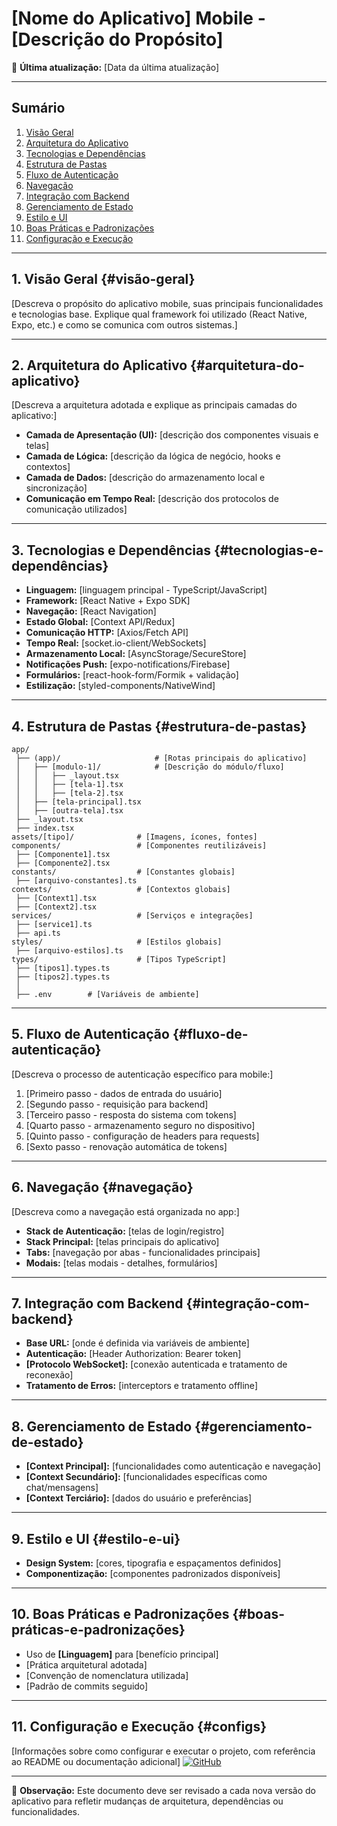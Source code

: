 # [Nome do Aplicativo] Mobile - [Descrição do Propósito]

📅 **Última atualização:** [Data da última atualização]

---

## Sumário
1. [Visão Geral](#visão-geral)  
2. [Arquitetura do Aplicativo](#arquitetura-do-aplicativo)  
3. [Tecnologias e Dependências](#tecnologias-e-dependências)  
4. [Estrutura de Pastas](#estrutura-de-pastas)  
5. [Fluxo de Autenticação](#fluxo-de-autenticação)  
6. [Navegação](#navegação)  
7. [Integração com Backend](#integração-com-backend)  
8. [Gerenciamento de Estado](#gerenciamento-de-estado)  
9. [Estilo e UI](#estilo-e-ui)  
10. [Boas Práticas e Padronizações](#boas-práticas-e-padronizações)  
11. [Configuração e Execução](#configs)  

---

## 1. Visão Geral {#visão-geral}
[Descreva o propósito do aplicativo mobile, suas principais funcionalidades e tecnologias base. Explique qual framework foi utilizado (React Native, Expo, etc.) e como se comunica com outros sistemas.]

---

## 2. Arquitetura do Aplicativo {#arquitetura-do-aplicativo}
[Descreva a arquitetura adotada e explique as principais camadas do aplicativo:]

- **Camada de Apresentação (UI):** [descrição dos componentes visuais e telas]
- **Camada de Lógica:** [descrição da lógica de negócio, hooks e contextos]
- **Camada de Dados:** [descrição do armazenamento local e sincronização]
- **Comunicação em Tempo Real:** [descrição dos protocolos de comunicação utilizados]

---

## 3. Tecnologias e Dependências {#tecnologias-e-dependências}
- **Linguagem:** [linguagem principal - TypeScript/JavaScript]
- **Framework:** [React Native + Expo SDK]
- **Navegação:** [React Navigation]
- **Estado Global:** [Context API/Redux]
- **Comunicação HTTP:** [Axios/Fetch API]
- **Tempo Real:** [socket.io-client/WebSockets]
- **Armazenamento Local:** [AsyncStorage/SecureStore]
- **Notificações Push:** [expo-notifications/Firebase]
- **Formulários:** [react-hook-form/Formik + validação]
- **Estilização:** [styled-components/NativeWind]

---

## 4. Estrutura de Pastas {#estrutura-de-pastas}
```
app/
 ├── (app)/                     # [Rotas principais do aplicativo]
 │   ├── [modulo-1]/            # [Descrição do módulo/fluxo]
 │   │   ├── _layout.tsx
 │   │   ├── [tela-1].tsx
 │   │   ├── [tela-2].tsx
 │   ├── [tela-principal].tsx
 │   ├── [outra-tela].tsx
 ├── _layout.tsx
 ├── index.tsx
assets/[tipo]/              # [Imagens, ícones, fontes]
components/                 # [Componentes reutilizáveis]
 ├── [Componente1].tsx
 ├── [Componente2].tsx
constants/                  # [Constantes globais]
 ├── [arquivo-constantes].ts
contexts/                   # [Contextos globais]
 ├── [Context1].tsx
 ├── [Context2].tsx
services/                   # [Serviços e integrações]
 ├── [service1].ts
 ├── api.ts
styles/                     # [Estilos globais]
 ├── [arquivo-estilos].ts
types/                      # [Tipos TypeScript]
 ├── [tipos1].types.ts
 ├── [tipos2].types.ts
 │
 ├── .env        # [Variáveis de ambiente]
```

---

## 5. Fluxo de Autenticação {#fluxo-de-autenticação}
[Descreva o processo de autenticação específico para mobile:]

1. [Primeiro passo - dados de entrada do usuário]
2. [Segundo passo - requisição para backend]
3. [Terceiro passo - resposta do sistema com tokens]
4. [Quarto passo - armazenamento seguro no dispositivo]
5. [Quinto passo - configuração de headers para requests]
6. [Sexto passo - renovação automática de tokens]

---

## 6. Navegação {#navegação}
[Descreva como a navegação está organizada no app:]
- **Stack de Autenticação:** [telas de login/registro]
- **Stack Principal:** [telas principais do aplicativo]
- **Tabs:** [navegação por abas - funcionalidades principais]
- **Modais:** [telas modais - detalhes, formulários]

---

## 7. Integração com Backend {#integração-com-backend}
- **Base URL:** [onde é definida via variáveis de ambiente]
- **Autenticação:** [Header Authorization: Bearer token]
- **[Protocolo WebSocket]:** [conexão autenticada e tratamento de reconexão]
- **Tratamento de Erros:** [interceptors e tratamento offline]

---

## 8. Gerenciamento de Estado {#gerenciamento-de-estado}
- **[Context Principal]:** [funcionalidades como autenticação e navegação]
- **[Context Secundário]:** [funcionalidades específicas como chat/mensagens]
- **[Context Terciário]:** [dados do usuário e preferências]

---

## 9. Estilo e UI {#estilo-e-ui}
- **Design System:** [cores, tipografia e espaçamentos definidos]
- **Componentização:** [componentes padronizados disponíveis]

---

## 10. Boas Práticas e Padronizações {#boas-práticas-e-padronizações}
- Uso de **[Linguagem]** para [benefício principal]
- [Prática arquitetural adotada]
- [Convenção de nomenclatura utilizada]
- [Padrão de commits seguido]

---

## 11. Configuração e Execução {#configs}
[Informações sobre como configurar e executar o projeto, com referência ao README ou documentação adicional]
[![GitHub](https://img.shields.io/badge/GitHub-Repository-blue?logo=github)]([URL_DO_REPOSITORIO])

---

📌 **Observação:** Este documento deve ser revisado a cada nova versão do aplicativo para refletir mudanças de arquitetura, dependências ou funcionalidades.